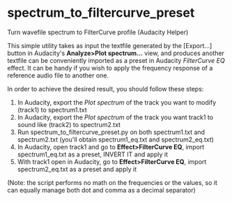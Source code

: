 # spectrum_to_filtercurve_preset
Turn wavefile spectrum to FilterCurve profile (Audacity Helper)

This simple utility takes as input the textfile generated by the [Export...] button in Audacity's **Analyze>Plot spectrum...** view, and produces another textfile can be conveniently imported as a preset in Audacity *FilterCurve EQ* effect.
It can be handy if you wish to apply the frequency response of a reference audio file to another one.

In order to achieve the desired result, you should follow these steps:
1) In Audacity, export the *Plot spectrum* of the track you want to modify (track1) to spectrum1.txt
2) In Audacity, export the *Plot spectrum* of the track you want track1 to sound like (track2) to spectrum2.txt
3) Run spectrum_to_filtercurve_preset.py on both spectrum1.txt and spectrum2.txt (you'll obtain spectrum1_eq.txt and spectrum2_eq.txt)
4) In Audacity, open track1 and go to **Effect>FilterCurve EQ**, import spectrum1_eq.txt as a preset, INVERT IT and apply it
5) With track1 open in Audacity, go to **Effect>FilterCurve EQ**, import spectrum2_eq.txt as a preset and apply it

(Note: the script performs no math on the frequencies or the values, so it can equally manage both dot and comma as a decimal separator)
